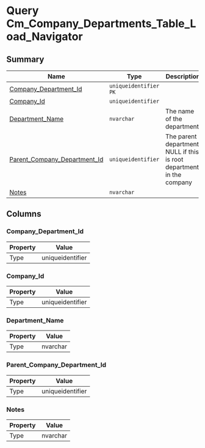 # Query Cm_Company_Departments_Table_Load_Navigator


## Summary

| Name | Type | Description |
| - | - | --- |
|[Company_Department_Id](#company_department_id)|`uniqueidentifier` `PK`||
|[Company_Id](#company_id)|`uniqueidentifier` ||
|[Department_Name](#department_name)|`nvarchar` |The name of the department.|
|[Parent_Company_Department_Id](#parent_company_department_id)|`uniqueidentifier` |The parent department. NULL if this is root department in the company|
|[Notes](#notes)|`nvarchar` ||

## Columns

### Company_Department_Id

| Property | Value |
| - | - |
|Type|uniqueidentifier|

### Company_Id

| Property | Value |
| - | - |
|Type|uniqueidentifier|

### Department_Name

| Property | Value |
| - | - |
|Type|nvarchar|

### Parent_Company_Department_Id

| Property | Value |
| - | - |
|Type|uniqueidentifier|

### Notes

| Property | Value |
| - | - |
|Type|nvarchar|


